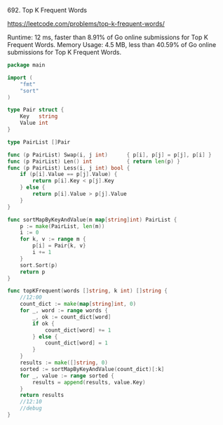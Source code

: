 692. Top K Frequent Words


https://leetcode.com/problems/top-k-frequent-words/


Runtime: 12 ms, faster than 8.91% of Go online submissions for Top K Frequent Words.
Memory Usage: 4.5 MB, less than 40.59% of Go online submissions for Top K Frequent Words.


```go
package main

import (
	"fmt"
	"sort"
)

type Pair struct {
	Key   string
	Value int
}

type PairList []Pair

func (p PairList) Swap(i, j int)      { p[i], p[j] = p[j], p[i] }
func (p PairList) Len() int           { return len(p) }
func (p PairList) Less(i, j int) bool { 
    if (p[i].Value == p[j].Value) {
        return p[i].Key < p[j].Key
    } else {
        return p[i].Value > p[j].Value
    }
}

func sortMapByKeyAndValue(m map[string]int) PairList {
	p := make(PairList, len(m))
	i := 0
	for k, v := range m {
		p[i] = Pair{k, v}
        i += 1
	}
	sort.Sort(p)
	return p
}

func topKFrequent(words []string, k int) []string {
	//12:00
	count_dict := make(map[string]int, 0)
	for _, word := range words {
		_, ok := count_dict[word]
		if ok {
			count_dict[word] += 1
		} else {
			count_dict[word] = 1
		}
	}
	results := make([]string, 0)
	sorted := sortMapByKeyAndValue(count_dict)[:k]
	for _, value := range sorted {
		results = append(results, value.Key)
	}
	return results
	//12:10
    //debug
}
```
